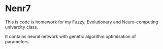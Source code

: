 # Nenr7

This is code is homework for my Fuzzy, Evolutionary and Neuro-computing univercity class.

It contains neural network with genetic algorithm optimisation of parameters.
